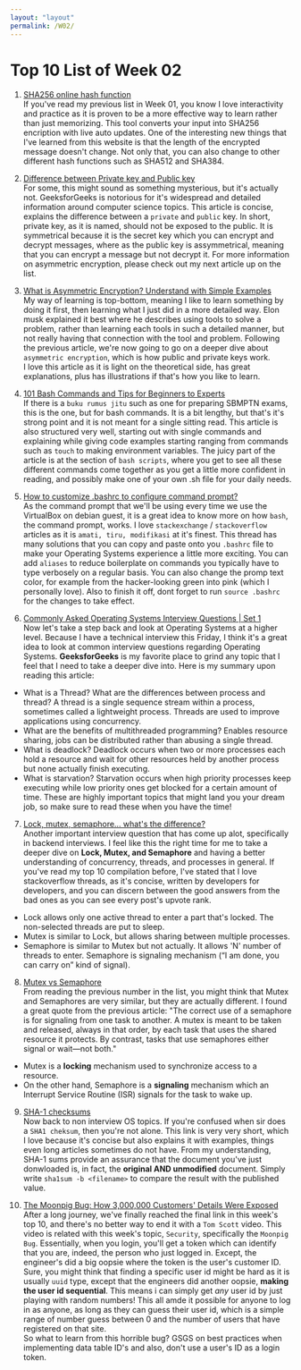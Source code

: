 ```yaml
---
layout: "layout"
permalink: /W02/
---
```


# Top 10 List of Week 02

1. [SHA256 online hash function](https://emn178.github.io/online-tools/sha256.html)<br>
If you've read my previous list in Week 01, you know I love interactivity and practice as it is proven to be a more effective way to learn rather than just memorizing. This tool converts your input into SHA256 encription with live auto updates. One of the interesting new things that I've learned from this website is that the length of the encrypted message doesn't change. Not only that, you can also change to other different hash functions such as SHA512 and SHA384.

2. [Difference between Private key and Public key](https://www.geeksforgeeks.org/difference-between-private-key-and-public-key/)<br>
For some, this might sound as something mysterious, but it's actually not. GeeksforGeeks is notorious for it's widespread and detailed information around computer science topics. This article is concise, explains the difference between a `private` and `public` key. In short, private key, as it is named, should not be exposed to the public. It is symmetrical because it is the secret key which you can encrypt and decrypt messages, where as the public key is assymmetrical, meaning that you can encrypt a message but not decrypt it. For more information on asymmetric encryption, please check out my next article up on the list.

3. [What is Asymmetric Encryption? Understand with Simple Examples](https://cheapsslsecurity.com/blog/what-is-asymmetric-encryption-understand-with-simple-examples/)<br>
My way of learning is top-bottom, meaning I like to learn something by doing it first, then learning what I just did in a more detailed way. Elon musk explained it best where he describes using tools to solve a problem, rather than learning each tools in such a detailed manner, but not really having that connection with the tool and problem. Following the previous article, we're now going to go on a deeper dive about `asymmetric encryption`, which is how public and private keys work.<br>I love this article as it is light on the theoretical side, has great explanations, plus has illustrations if that's how you like to learn.

4. [101 Bash Commands and Tips for Beginners to Experts](https://dev.to/awwsmm/101-bash-commands-and-tips-for-beginners-to-experts-30je#whereis-which-whatis)<br>
If there is a `buku rumus jitu` such as one for preparing SBMPTN exams, this is the one, but for bash commands. It is a bit lengthy, but that's it's strong point and it is not meant for a single sitting read. This article is also structured very well, starting out with single commands and explaining while giving code examples starting ranging from commands such as `touch` to making environment variables. The juicy part of the article is at the section of `bash scripts`, where you get to see all these different commands come together as you get a little more confident in reading, and possibly make one of your own .sh file for your daily needs. 

5. [How to customize .bashrc to configure command prompt?](https://unix.stackexchange.com/questions/12335/how-to-customize-bashrc-to-configure-command-prompt)<br>
As the command prompt that we'll be using every time we use the VirtualBox on debian guest, it is a great idea to know more on how `bash`, the command prompt, works. I love `stackexchange` / `stackoverflow` articles as it is `amati, tiru, modifikasi` at it's finest. This thread has many solutions that you can copy and paste onto you `.bashrc` file to make your Operating Systems experience a little more exciting. You can add `aliases` to reduce boilerplate on commands you typically have to type verbosely on a regular basis. You can also change the promp text color, for example from the hacker-looking green into pink (which I personally love). Also to finish it off, dont forget to run `source .bashrc` for the changes to take effect.

6. [Commonly Asked Operating Systems Interview Questions | Set 1](https://www.geeksforgeeks.org/commonly-asked-operating-systems-interview-questions-set-1/)<br>
Now let's take a step back and look at Operating Systems at a higher level. Because I have a technical interview this Friday, I think it's a great idea to look at common interview questions regarding Operating Systems. **GeeksforGeeks** is my favorite place to grind any topic that I feel that I need to take a deeper dive into. Here is my summary upon reading this article:
- What is a Thread? What are the differences between process and thread?
A thread is a single sequence stream within a process, sometimes called a lightweight process. Threads are used to improve applications using concurrency.
- What are the benefits of multithreaded programming?
Enables resource sharing, jobs can be distributed rather than abusing a single thread.
- What is deadlock?
Deadlock occurs when two or more processes each hold a resource and wait for other resources held by another process but none actually finish executing.
- What is starvation?
Starvation occurs when high priority processes keep executing while low priority ones get blocked for a certain amount of time.
These are highly important topics that might land you your dream job, so make sure to read these when you have the time!

7. [Lock, mutex, semaphore… what's the difference?](https://stackoverflow.com/questions/2332765/lock-mutex-semaphore-whats-the-difference)<br>
Another important interview question that has come up alot, specifically in backend interviews. I feel like this the right time for me to take a deeper dive on **Lock, Mutex, and Semaphore** and having a better understanding of concurrency, threads, and processes in general. If you've read my top 10 compilation before, I've stated that I love stackoverflow threads, as it's concise, written by developers for developers, and you can discern between the good answers from the bad ones as you can see every post's upvote rank.
- Lock allows only one active thread to enter a part that's locked. The non-selected threads are put to sleep.
- Mutex is similar to Lock, but allows sharing between multiple processes.  
- Semaphore is similar to Mutex but not actually. It allows 'N' number of threads to enter. Semaphore is signaling mechanism (“I am done, you can carry on” kind of signal).

8. [Mutex vs Semaphore](https://www.geeksforgeeks.org/mutex-vs-semaphore/)<br>
From reading the previous number in the list, you might think that Mutex and Semaphores are very similar, but they are actually different. I found a great quote from the previous article:
"The correct use of a semaphore is for signaling from one task to another. A mutex is meant to be taken and released, always in that order, by each task that uses the shared resource it protects. By contrast, tasks that use semaphores either signal or wait—not both."
- Mutex is a **locking** mechanism used to synchronize access to a resource.
- On the other hand, Semaphore is a **signaling** mechanism which an Interrupt Service Routine (ISR) signals for the task to wake up.

9. [SHA-1 checksums](https://www.adaic.org/resources/add_content/standards/articles/SHA-1.html)<br>
Now back to non interview OS topics. If you're confused when sir does a `SHA1 cheksum`, then you're not alone. This link is very very short, which I love because it's concise but also explains it with examples, things even long articles sometimes do not have. From my understanding, SHA-1 sums provide an assurance that the document you've just donwloaded is, in fact, the **original AND unmodified** document. Simply write `sha1sum -b <filename>` to compare the result with the published value.

10. [The Moonpig Bug: How 3,000,000 Customers' Details Were Exposed](https://www.youtube.com/watch?v=CgJudU_jlZ8&ab_channel=TomScott)<br>
After a long journey, we've finally reached the final link in this week's top 10, and there's no better way to end it with a `Tom Scott` video. This video is related with this week's topic, `Security`, specifically the `Moonpig Bug`. Essentially, when you login, you'll get a token which can identify that you are, indeed, the person who just logged in. Except, the engineer's did a big oopsie where the token is the user's customer ID. Sure, you might think that finding a specific user id might be hard as it is usually `uuid` type, except that the engineers did another oopsie, **making the user id sequential**. This means i can simply get *any* user id by just playing with random numbers! This all amde it possible for anyone to log in as anyone, as long as they can guess their user id, which is a simple range of number guess between 0 and the number of users that have registered on that site. <br> So what to learn from this horrible bug? GSGS on best practices when implementing data table ID's and also, don't use a user's ID as a login token.
